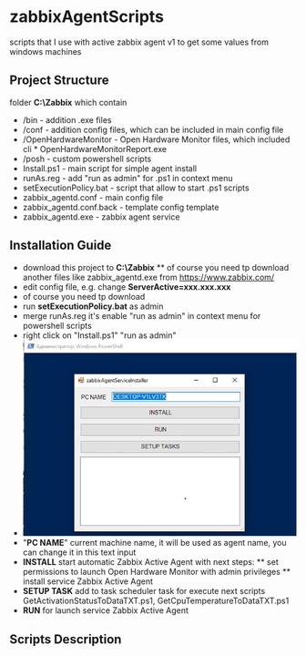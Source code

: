 # zabbixAgentScripts

scripts that I use with active zabbix agent v1 to get some values from windows machines

## Project Structure

folder **C:\Zabbix** which contain

* /bin - addition .exe files
* /conf - addition config files, which can be included in main config file
* /OpenHardwareMonitor - Open Hardware Monitor files, which included cli  * OpenHardwareMonitorReport.exe
* /posh - custom powershell scripts
* Install.ps1 - main script for simple agent install
* runAs.reg - add "run as admin" for .ps1 in context menu
* setExecutionPolicy.bat - script that allow to start .ps1 scripts
* zabbix_agentd.conf - main config file
* zabbix_agentd.conf.back - template config template
* zabbix_agentd.exe - zabbix agent service


## Installation Guide

* download this project to **C:\Zabbix**
** of course you need tp download another files like zabbix_agentd.exe from https://www.zabbix.com/
* edit config file, e.g. change **ServerActive=xxx.xxx.xxx**
* of course you need tp download 
* run **setExecutionPolicy.bat** as admin
* merge runAs.reg it's enable "run as admin" in context menu for powershell scripts
* right click on "Install.ps1" "run as admin"
* ![Install script window](https://github.com/crocodeev/zabbixAgentScripts/blob/master/img/ZabbixInstallScript.jpg)
* "**PC NAME**" current machine name, it will be used as agent name, you can change it in this text input
* **INSTALL** start automatic Zabbix Active Agent with next steps:
**  set permissions to launch Open Hardware Monitor with admin privileges
**  install service Zabbix Active Agent
* **SETUP TASK** add to task scheduler task for execute next scripts GetActivationStatusToDataTXT.ps1, GetCpuTemperatureToDataTXT.ps1
* **RUN** for launch service Zabbix Active Agent

## Scripts Description



